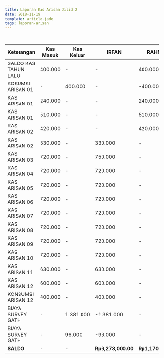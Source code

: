 ```yaml
---
title: Laporan Kas Arisan Jilid 2
date: 2018-11-19
template: article.jade
tags: laporan-arisan
---
```


<br/>
<span class="more"></span>

|Keterangan						| Kas Masuk				| Kas Keluar				| IRFAN				    | RAHMAT    			|
|--------------------	| ---------------	| ----------------	| ---------------	| ---------------	|
| SALDO KAS TAHUN LALU|	400.000					|	-									|	-								|	 400.000 				|
| KOSUMSI ARISAN 01   |	-								|	400.000						|	-								|	-400.000  			|
| KAS ARISAN 01   		|	240.000					|	-									|	-								|	 240.000  			|
| KAS ARISAN 01   		|	510.000					|	-									|	-								|	 510.000  			|
| KAS ARISAN 02   		|	420.000					|	-									|	-								|	 420.000  			|
| KAS ARISAN 02   		|	330.000					|	-									|	330.000					|	-				  			|
| KAS ARISAN 03   		|	720.000					|	-									|	750.000					|	-				  			|
| KAS ARISAN 04   		|	720.000					|	-									|	720.000					|	-				  			|
| KAS ARISAN 05   		|	720.000					|	-									|	720.000					|	-				  			|
| KAS ARISAN 06   		|	720.000					|	-									|	720.000					|	-				  			|
| KAS ARISAN 07   		|	720.000					|	-									|	720.000					|	-				  			|
| KAS ARISAN 08   		|	720.000					|	-									|	720.000					|	-				  			|
| KAS ARISAN 09   		|	720.000					|	-									|	720.000					|	-				  			|
| KAS ARISAN 10   		|	720.000					|	-									|	720.000					|	-				  			|
| KAS ARISAN 11   		|	630.000					|	-									|	630.000					|	-				  			|
| KAS ARISAN 12   		|	600.000					|	-									|	600.000					|	-				  			|
| KONSUMSI ARISAN 12  |	400.000					|	-									|	400.000					|	-				  			|
| BIAYA SURVEY GATH   |	-     					|	1.381.000					|	-1.381.000			|	-				  			|
| BIAYA SURVEY GATH   |	-     					|	   96.000					|	   -96.000			|	-				  			|
| **SALDO**					  |	-								|	-									|	**Rp6,273,000.00**  |	**Rp1,170,000.00**  |
